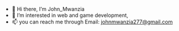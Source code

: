 - 👋 Hi there, I’m John_Mwanzia
- 👀 I’m interested in web and game development,
- 📫 you can reach me through Email: johnmwanzia277@gmail.com 

